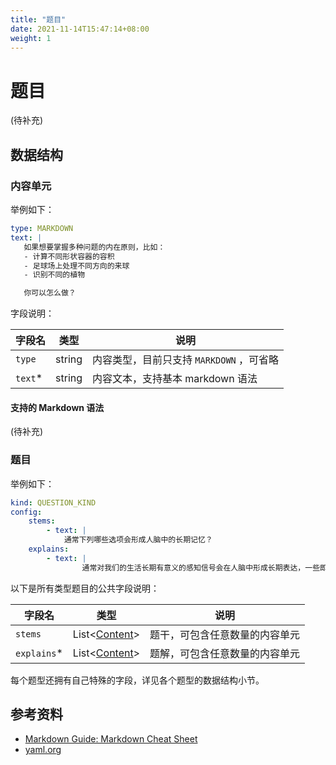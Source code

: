 ```yaml
---
title: "题目"
date: 2021-11-14T15:47:14+08:00
weight: 1
---
```


# 题目

(待补充)

## 数据结构

### 内容单元

举例如下：

```yaml
type: MARKDOWN
text: |
   如果想要掌握多种问题的内在原则，比如：
   - 计算不同形状容器的容积
   - 足球场上处理不同方向的来球
   - 识别不同的植物

   你可以怎么做？
```

字段说明：

| 字段名  | 类型   | 说明                                     |
| ------- | ------ | ---------------------------------------- |
| `type`  | string | 内容类型，目前只支持 `MARKDOWN` ，可省略 |
| `text`* | string | 内容文本，支持基本 markdown 语法         |

#### 支持的 Markdown 语法

(待补充)

### 题目

举例如下：

```yaml
kind: QUESTION_KIND
config:
	stems:
		- text: |
		  	通常下列哪些选项会形成人脑中的长期记忆？
	explains:
		- text: |
				通常对我们的生活长期有意义的感知信号会在人脑中形成长期表达，一些即时有效，用后即废的信号会形成短期表达。
```

以下是所有类型题目的公共字段说明：

| 字段名      | 类型                                                         | 说明                           |
| ----------- | ------------------------------------------------------------ | ------------------------------ |
| `stems`     | List<[Content](/nerds-docs/docs/content-hierarchy/questions/#内容单元)> | 题干，可包含任意数量的内容单元 |
| `explains`* | List<[Content](/nerds-docs/docs/content-hierarchy/questions/#内容单元)> | 题解，可包含任意数量的内容单元 |

每个题型还拥有自己特殊的字段，详见各个题型的数据结构小节。

## 参考资料

* [Markdown Guide: Markdown Cheat Sheet](https://www.markdownguide.org/cheat-sheet/)
* [yaml.org](https://yaml.org/)